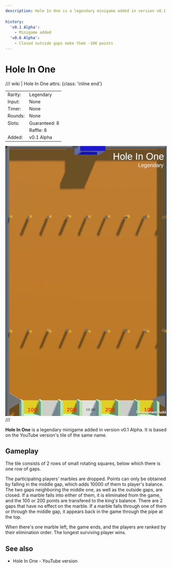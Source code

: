 ```yaml
---
description: Hole In One is a legendary minigame added in version v0.1 Alpha. It is based on the YouTube version of the same name.

history:
  'v0.1 Alpha':
    - Minigame added
  'v0.6 Alpha':
    - Closed outside gaps make them -100 points
---
```


# Hole In One

/// wiki | Hole In One
    attrs: {class: 'inline end'}

|         |               |
|---------|---------------|
| Rarity: | Legendary     |
| Input:  | None          |
| Timer:  | None          |
| Rounds: | None          |
| Slots:  | Guaranteed: 8 |
|         | Raffle: 8     |
| Added:  | v0.1 Alpha    |

![hole-in-one](../../assets/images/minigames/twitch/hole-in-one.png)
///

**Hole In One** is a legendary minigame added in version v0.1 Alpha. It is based on the YouTube version's tile of the same name.

## Gameplay

The tile consists of 2 rows of small rotating squares, below which there is one row of gaps.

The participating players' marbles are dropped. Points can only be obtained by falling in the middle gap, which adds 10000 of them to player's balance. The two gaps neighboring the middle one, as well as the outside gaps, are closed. If a marble falls into either of them, it is eliminated from the game, and the 100 or 200 points are transfered to the king's balance. There are 2 gaps that have no effect on the marble. If a marble falls through one of them or through the middle gap, it appears back in the game through the pipe at the top.

When there's one marble left, the game ends, and the players are ranked by their elimination order. The longest surviving player wins.

## See also
- Hole In One - YouTube version
